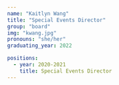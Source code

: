 ```yaml
---
name: "Kaitlyn Wang"
title: "Special Events Director"
group: "board"
img: "kwang.jpg"
pronouns: "she/her"
graduating_year: 2022

positions:
  - year: 2020-2021
    title: Special Events Director
---
```

